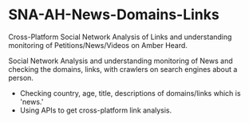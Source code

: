 # SNA-AH-News-Domains-Links
Cross-Platform Social Network Analysis of Links and understanding monitoring of Petitions/News/Videos on Amber Heard.

Social Network Analysis and understanding monitoring of News and checking the domains, links, with crawlers on search engines about a person. 
- Checking country, age, title, descriptions of domains/links which is 'news.' 
- Using APIs to get cross-platform link analysis.
